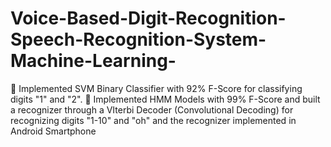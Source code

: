 # Voice-Based-Digit-Recognition-Speech-Recognition-System-Machine-Learning-
 Implemented SVM Binary Classifier with 92% F-Score for classifying digits "1" and "2".   Implemented HMM Models with 99% F-Score and built a recognizer through a VIterbi Decoder  (Convolutional Decoding) for recognizing digits "1-10" and "oh" and the recognizer implemented in   Android Smartphone
